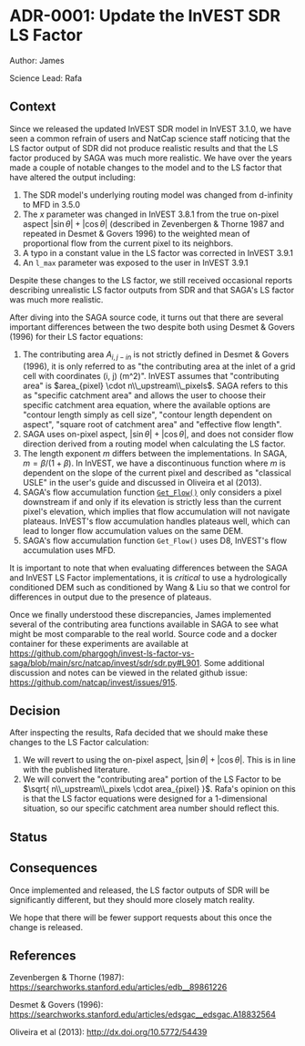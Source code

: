# ADR-0001: Update the InVEST SDR LS Factor

Author: James

Science Lead: Rafa

## Context

Since we released the updated InVEST SDR model in InVEST 3.1.0, we have seen a
common refrain of users and NatCap science staff noticing that the LS factor
output of SDR did not produce realistic results and that the LS factor produced
by SAGA was much more realistic.  We have over the years made a couple of notable
changes to the model and to the LS factor that have altered the output including:

1. The SDR model's underlying routing model was changed from d-infinity to MFD in 3.5.0
2. The $x$ parameter was changed in InVEST 3.8.1 from the true on-pixel aspect
   $|\sin \theta|+|\cos \theta|$ (described in Zevenbergen & Thorne 1987 and repeated
   in Desmet & Govers 1996) to the weighted mean of proportional flow from the
   current pixel to its neighbors.
3. A typo in a constant value in the LS factor was corrected in InVEST 3.9.1
4. An `l_max` parameter was exposed to the user in InVEST 3.9.1

Despite these changes to the LS factor, we still received occasional reports
describing unrealistic LS factor outputs from SDR and that SAGA's LS factor
was much more realistic.

After diving into the SAGA source code, it turns out that there are several
important differences between the two despite both using Desmet & Govers (1996)
for their LS factor equations:

1. The contributing area $A_{i,j-in}$ is not strictly defined in Desmet &
   Govers (1996), it is only referred to as "the contributing area at the inlet
   of a grid cell with coordinates (i, j) (m^2)".
   InVEST assumes that "contributing area" is $area_{pixel} \cdot n\\_upstream\\_pixels$.
   SAGA refers to this as "specific catchment area" and allows the user to choose their
   specific catchment area equation,  where the available options are
   "contour length simply as cell size", "contour length dependent on aspect", "square
   root of catchment area" and "effective flow length".
2. SAGA uses on-pixel aspect, $|\sin \theta|+|\cos \theta|$, and does not consider
   flow direction derived from a routing model when calculating the LS factor.
3. The length exponent $m$ differs between the implementations.  In SAGA,
   $m = \beta / (1 + \beta)$.  In InVEST, we have a discontinuous function where
   $m$ is dependent on the slope of the current pixel and described as "classical USLE"
   in the user's guide and discussed in Oliveira et al (2013).
4. SAGA's flow accumulation function [`Get_Flow()`](https://github.com/saga-gis/saga-gis/blob/master/saga-gis/src/tools/terrain_analysis/ta_hydrology/Erosion_LS_Fields.cpp#L394)
   only considers a pixel downstream if and only if its elevation is strictly less
   than the current pixel's elevation, which implies that flow accumulation will
   not navigate plateaus.  InVEST's flow accumulation handles plateaus well,
   which can lead to longer flow accumulation values on the same DEM.
5. SAGA's flow accumulation function `Get_Flow()` uses D8, InVEST's flow
   accumulation uses MFD.

It is important to note that when evaluating differences between the SAGA and InVEST
LS Factor implementations, it is _critical_ to use a hydrologically conditioned DEM such
as conditioned by Wang & Liu so that we control for differences in output due
to the presence of plateaus.

Once we finally understood these discrepancies, James implemented several of the
contributing area functions available in SAGA to see what might be most comparable
to the real world.  Source code and a docker container for these experiments are
available at
https://github.com/phargogh/invest-ls-factor-vs-saga/blob/main/src/natcap/invest/sdr/sdr.py#L901.
Some additional discussion and notes can be viewed in the related github issue:
https://github.com/natcap/invest/issues/915.

## Decision

After inspecting the results, Rafa decided that we should make these changes to
the LS Factor calculation:

1. We will revert to using the on-pixel aspect, $|\sin \theta|+|\cos \theta|$.
   This is in line with the published literature.
2. We will convert the "contributing area" portion of the LS Factor to be
   $\sqrt{ n\\_upstream\\_pixels \cdot area_{pixel} }$. Rafa's opinion on this
   is that the LS factor equations were designed for a 1-dimensional situation,
   so our specific catchment area number should reflect this.

## Status

## Consequences

Once implemented and released, the LS factor outputs of SDR will be
significantly different, but they should more closely match reality.

We hope that there will be fewer support requests about this once the change is
released.

## References

Zevenbergen & Thorne (1987): https://searchworks.stanford.edu/articles/edb__89861226

Desmet & Govers (1996): https://searchworks.stanford.edu/articles/edsgac__edsgac.A18832564

Oliveira et al (2013): http://dx.doi.org/10.5772/54439

